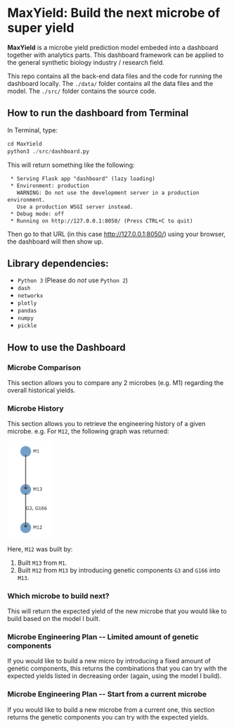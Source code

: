 # MaxYield: Build the next microbe of super yield

**MaxYield** is a microbe yield prediction model embeded into a dashboard together with analytics parts. This dashboard framework can be applied to the general synthetic biology industry / research field. 

This repo contains all the back-end data files and the code for running the dashboard locally. The `./data/` folder contains all the data files and the model. The `./src/` folder contains the source code.

## How to run the dashboard from Terminal

In Terminal, type:
```python
cd MaxYield
python3 ./src/dashboard.py
```

This will return something like the following:
```
 * Serving Flask app "dashboard" (lazy loading)
 * Environment: production
   WARNING: Do not use the development server in a production environment.
   Use a production WSGI server instead.
 * Debug mode: off
 * Running on http://127.0.0.1:8050/ (Press CTRL+C to quit)
```

Then go to that URL (in this case http://127.0.0.1:8050/) using your browser, the dashboard will then show up. 

## Library dependencies:
* `Python 3` (Please do *not* use `Python 2`)
* `dash`
* `networkx`
* `plotly`
* `pandas`
* `numpy`
* `pickle`

## How to use the Dashboard
### Microbe Comparison
This section allows you to compare any 2 microbes (e.g. M1) regarding the overall historical yields.

### Microbe History
This section allows you to retrieve the engineering history of a given microbe. 
e.g. For `M12`, the following graph was returned:

<img src="./data/imgs/microbe_history.png" width="100">

Here,  `M12` was built by:
1. Built `M13` from `M1`.
2. Built `M12` from `M13` by introducing genetic components `G3` and `G166` into `M13`.

### Which microbe to build next?
This will return the expected yield of the new microbe that you would like to build based on the model I built.

### Microbe Engineering Plan -- Limited amount of genetic components
If you would like to build a new micro by introducing a fixed amount of genetic components, this returns the combinations that you can try with the expected yields listed in decreasing order (again, using the model I build).

### Microbe Engineering Plan -- Start from a current microbe
If you would like to build a new microbe from a current one, this section returns the genetic components you can try with the expected yields.